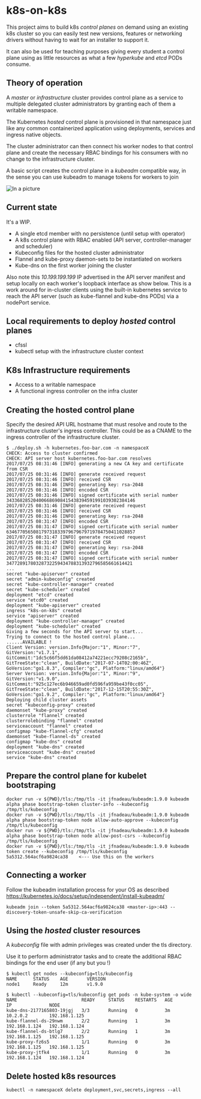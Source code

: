 # k8s-on-k8s

This project aims to build k8s _control planes_ on demand using an existing k8s
cluster so you can easily test new versions, features or networking drivers without
having to wait for an installer to support it.

It can also be used for teaching purposes giving every student a control plane
using as little resources as what a few _hyperkube_ and _etcd_ PODs consume.


Theory of operation
--------------

A _master_ or _infrastructure_ cluster provides control plane as a service to multiple
delegated cluster administrators by granting each of them a writable namespace.

The Kubernetes _hosted_ control plane is provisioned in that namespace just like any
common containerized application using deployments, services and ingress native objects.

The cluster administrator can then connect his worker nodes to that control plane
and create the necessary RBAC bindings for his consumers with no change to the
infrastructure cluster.

A basic script creates the control plane in a *kubeadm* compatible way, in the sense
you can use kubeadm to manage tokens for workers to join

![In a picture](docs/k8sonk8s.png)


Current state
--------------
It's a WIP.
* A single etcd member with no persistence (until setup with operator)  
* A k8s control plane with RBAC enabled (API server, controller-manager and scheduler)
* Kubeconfig files for the hosted cluster administrator
* Flannel and kube-proxy daemon-sets to be instantiated on workers
* Kube-dns on the first worker joining the cluster

Also note this _10.199.199.199_ IP advertised in the API server manifest and setup
locally on each worker's loopback interface as show below.  This is a work around for in-cluster
clients using the built-in kubernetes service to reach the API server (such as kube-flannel
and kube-dns PODs) via a nodePort service.


Local requirements to deploy _hosted_ control planes
--------------
* cfssl
* kubectl setup with the infrastructure cluster context


K8s Infrastructure requirements
--------------
* Access to a writable namespace
* A functional ingress controller on the infra cluster


Creating the hosted control plane
--------------
Specify the desired API URL hostname that must resolve and route to the infrastructure
cluster's ingress controller. This could be as a CNAME to the ingress controller
of the infrastructure cluster.


```
$ ./deploy.sh -h kubernetes.foo-bar.com -n namespaceX
CHECK: Access to cluster confirmed
CHECK: API server host kubernetes.foo-bar.com resolves
2017/07/25 08:31:46 [INFO] generating a new CA key and certificate from CSR
2017/07/25 08:31:46 [INFO] generate received request
2017/07/25 08:31:46 [INFO] received CSR
2017/07/25 08:31:46 [INFO] generating key: rsa-2048
2017/07/25 08:31:46 [INFO] encoded CSR
2017/07/25 08:31:46 [INFO] signed certificate with serial number 343368285204006686908415438394591991039302384146
2017/07/25 08:31:46 [INFO] generate received request
2017/07/25 08:31:46 [INFO] received CSR
2017/07/25 08:31:46 [INFO] generating key: rsa-2048
2017/07/25 08:31:47 [INFO] encoded CSR
2017/07/25 08:31:47 [INFO] signed certificate with serial number 634677056508179731833979679679719784750411028857
2017/07/25 08:31:47 [INFO] generate received request
2017/07/25 08:31:47 [INFO] received CSR
2017/07/25 08:31:47 [INFO] generating key: rsa-2048
2017/07/25 08:31:47 [INFO] encoded CSR
2017/07/25 08:31:47 [INFO] signed certificate with serial number 34772891780328732259434788313932796585661614421
...
secret "kube-apiserver" created
secret "admin-kubeconfig" created
secret "kube-controller-manager" created
secret "kube-scheduler" created
deployment "etcd" created
service "etcd0" created
deployment "kube-apiserver" created
ingress "k8s-on-k8s" created
service "apiserver" created
deployment "kube-controller-manager" created
deployment "kube-scheduler" created
Giving a few seconds for the API server to start...
Trying to connect to the hosted control plane...
......AVAILABLE !
Client Version: version.Info{Major:"1", Minor:"7", GitVersion:"v1.7.1", GitCommit:"1dc5c66f5dd61da08412a74221ecc79208c2165b", GitTreeState:"clean", BuildDate:"2017-07-14T02:00:46Z", GoVersion:"go1.8.3", Compiler:"gc", Platform:"linux/amd64"}
Server Version: version.Info{Major:"1", Minor:"9", GitVersion:"v1.9.0", GitCommit:"925c127ec6b946659ad0fd596fa959be43f0cc05", GitTreeState:"clean", BuildDate:"2017-12-15T20:55:30Z", GoVersion:"go1.9.2", Compiler:"gc", Platform:"linux/amd64"}
Deploying child cluster assets
secret "kubeconfig-proxy" created
daemonset "kube-proxy" created
clusterrole "flannel" created
clusterrolebinding "flannel" created
serviceaccount "flannel" created
configmap "kube-flannel-cfg" created
daemonset "kube-flannel-ds" created
configmap "kube-dns" created
deployment "kube-dns" created
serviceaccount "kube-dns" created
service "kube-dns" created
```


Prepare the control plane for kubelet bootstraping
--------------
```
docker run -v ${PWD}/tls:/tmp/tls -it jfnadeau/kubeadm:1.9.0 kubeadm alpha phase bootstrap-token cluster-info --kubeconfig /tmp/tls/kubeconfig
docker run -v ${PWD}/tls:/tmp/tls -it jfnadeau/kubeadm:1.9.0 kubeadm alpha phase bootstrap-token node allow-auto-approve --kubeconfig /tmp/tls/kubeconfig
docker run -v ${PWD}/tls:/tmp/tls -it jfnadeau/kubeadm:1.9.0 kubeadm alpha phase bootstrap-token node allow-post-csrs --kubeconfig /tmp/tls/kubeconfig
docker run -v ${PWD}/tls:/tmp/tls -it jfnadeau/kubeadm:1.9.0 kubeadm token create --kubeconfig /tmp/tls/kubeconfig
5a5312.564acf6a9824ca38    <--- Use this on the workers
```

Connecting a worker
--------------

Follow the kubeadm installation process for your OS as described https://kubernetes.io/docs/setup/independent/install-kubeadm/

```
kubeadm join --token 5a5312.564acf6a9824ca38 <master-ip>:443 --discovery-token-unsafe-skip-ca-verification
```



Using the _hosted_ cluster resources
--------------

A _kubeconfig_ file with admin privileges was created under the tls directory.

Use it to perform administrator tasks and to create the additional
RBAC bindings for the end user (if any but you !)


```
$ kubectl get nodes --kubeconfig=tls/kubeconfig
NAME      STATUS    AGE       VERSION
node1     Ready     12m       v1.9.0
```

```
$ kubectl --kubeconfig=tls/kubeconfig get pods -n kube-system -o wide
NAME                        READY     STATUS    RESTARTS   AGE       IP              NODE
kube-dns-2177165803-19jgj   3/3       Running   0          3m        10.2.0.2        192.168.1.125
kube-flannel-ds-29nwm       2/2       Running   1          3m        192.168.1.124   192.168.1.124
kube-flannel-ds-btlg7       2/2       Running   1          3m        192.168.1.125   192.168.1.125
kube-proxy-fz6s5            1/1       Running   0          3m        192.168.1.125   192.168.1.125
kube-proxy-jtfk4            1/1       Running   0          3m        192.168.1.124   192.168.1.124

```


Delete hosted k8s resources
--------------
```
kubectl -n namespaceX delete deployment,svc,secrets,ingress --all
```
